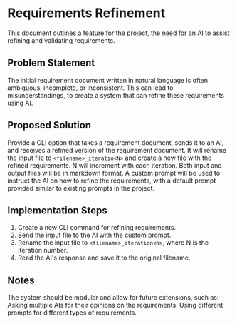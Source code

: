# Requirements Refinement

This document outlines a feature for the project, the need for an AI to assist refining and validating requirements.

## Problem Statement

The initial requirement document written in natural language is often ambiguous, incomplete, or inconsistent. 
This can lead to misunderstandings, to create a system that can refine these requirements using AI.

## Proposed Solution

Provide a CLI option that takes a requirement document, sends it to an AI, and receives a refined version of the requirement document.
It will rename the input file to `<filename>_iteratio<N>` and create a new file with the refined requirements. N will increment with each iteration.
Both input and output files will be in markdown format.
A custom prompt will be used to instruct the AI on how to refine the requirements, with a default prompt provided similar to existing prompts in the project.

## Implementation Steps

1. Create a new CLI command for refining requirements.
2. Send the input file to the AI with the custom prompt.
3. Rename the input file to `<filename>_iteration<N>`, where N is the iteration number.
4. Read the AI's response and save it to the original filename.

## Notes

The system should be modular and allow for future extensions, such as:
Asking multiple AIs for their opinions on the requirements.
Using different prompts for different types of requirements.
